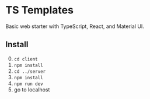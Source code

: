 # TS Templates

Basic web starter with TypeScript, React, and Material UI.

## Install

0. `cd client`
0. `npm install`
0. `cd ../server`
0. `npm install`
0. `npm run dev`
0. go to localhost

